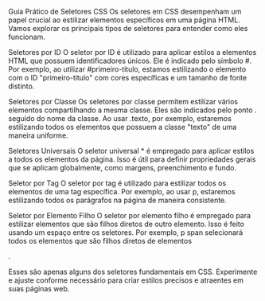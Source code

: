 Guia Prático de Seletores CSS
Os seletores em CSS desempenham um papel crucial ao estilizar elementos específicos em uma página HTML. Vamos explorar os principais tipos de seletores para entender como eles funcionam.

Seletores por ID
O seletor por ID é utilizado para aplicar estilos a elementos HTML que possuem identificadores únicos. Ele é indicado pelo símbolo #. Por exemplo, ao utilizar #primeiro-titulo, estamos estilizando o elemento com o ID "primeiro-titulo" com cores específicas e um tamanho de fonte distinto.

Seletores por Classe
Os seletores por classe permitem estilizar vários elementos compartilhando a mesma classe. Eles são indicados pelo ponto . seguido do nome da classe. Ao usar .texto, por exemplo, estaremos estilizando todos os elementos que possuem a classe "texto" de uma maneira uniforme.

Seletores Universais
O seletor universal * é empregado para aplicar estilos a todos os elementos da página. Isso é útil para definir propriedades gerais que se aplicam globalmente, como margens, preenchimento e fundo.

Seletor por Tag
O seletor por tag é utilizado para estilizar todos os elementos de uma tag específica. Por exemplo, ao usar p, estaremos estilizando todos os parágrafos na página de maneira consistente.

Seletor por Elemento Filho
O seletor por elemento filho é empregado para estilizar elementos que são filhos diretos de outro elemento. Isso é feito usando um espaço entre os seletores. Por exemplo, p span selecionará todos os elementos <span> que são filhos diretos de elementos <p>.

Esses são apenas alguns dos seletores fundamentais em CSS. Experimente e ajuste conforme necessário para criar estilos precisos e atraentes em suas páginas web.